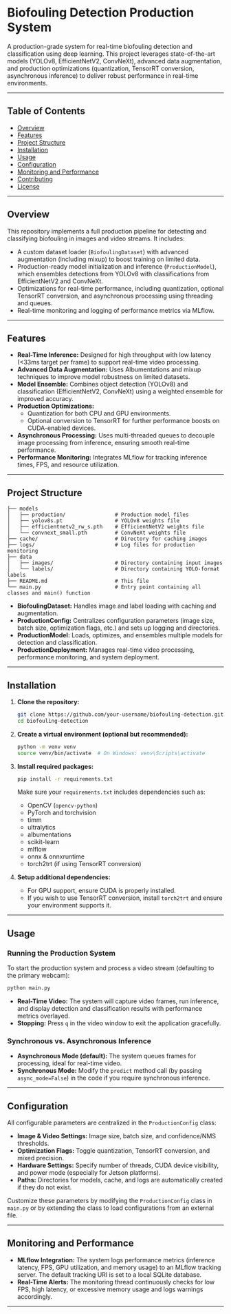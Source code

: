 
# Biofouling Detection Production System

A production-grade system for real-time biofouling detection and classification using deep learning. This project leverages state-of-the-art models (YOLOv8, EfficientNetV2, ConvNeXt), advanced data augmentation, and production optimizations (quantization, TensorRT conversion, asynchronous inference) to deliver robust performance in real-time environments.

---

## Table of Contents

- [Overview](#overview)
- [Features](#features)
- [Project Structure](#project-structure)
- [Installation](#installation)
- [Usage](#usage)
- [Configuration](#configuration)
- [Monitoring and Performance](#monitoring-and-performance)
- [Contributing](#contributing)
- [License](#license)

---

## Overview

This repository implements a full production pipeline for detecting and classifying biofouling in images and video streams. It includes:

- A custom dataset loader (`BiofoulingDataset`) with advanced augmentation (including mixup) to boost training on limited data.
- Production-ready model initialization and inference (`ProductionModel`), which ensembles detections from YOLOv8 with classifications from EfficientNetV2 and ConvNeXt.
- Optimizations for real-time performance, including quantization, optional TensorRT conversion, and asynchronous processing using threading and queues.
- Real-time monitoring and logging of performance metrics via MLflow.

---

## Features

- **Real-Time Inference:** Designed for high throughput with low latency (<33ms target per frame) to support real-time video processing.
- **Advanced Data Augmentation:** Uses Albumentations and mixup techniques to improve model robustness on limited datasets.
- **Model Ensemble:** Combines object detection (YOLOv8) and classification (EfficientNetV2, ConvNeXt) using a weighted ensemble for improved accuracy.
- **Production Optimizations:** 
  - Quantization for both CPU and GPU environments.
  - Optional conversion to TensorRT for further performance boosts on CUDA-enabled devices.
- **Asynchronous Processing:** Uses multi-threaded queues to decouple image processing from inference, ensuring smooth real-time performance.
- **Performance Monitoring:** Integrates MLflow for tracking inference times, FPS, and resource utilization.

---

## Project Structure

```
├── models
│   ├── production/                # Production model files
│   ├── yolov8s.pt                 # YOLOv8 weights file
│   ├── efficientnetv2_rw_s.pth    # EfficientNetV2 weights file
│   └── convnext_small.pth         # ConvNeXt weights file
├── cache/                         # Directory for caching images
├── logs/                          # Log files for production monitoring
├── data
│   ├── images/                    # Directory containing input images
│   └── labels/                    # Directory containing YOLO-format labels
├── README.md                      # This file
└── main.py                        # Entry point containing all classes and main() function
```

- **BiofoulingDataset:** Handles image and label loading with caching and augmentation.
- **ProductionConfig:** Centralizes configuration parameters (image size, batch size, optimization flags, etc.) and sets up logging and directories.
- **ProductionModel:** Loads, optimizes, and ensembles multiple models for detection and classification.
- **ProductionDeployment:** Manages real-time video processing, performance monitoring, and system deployment.

---

## Installation

1. **Clone the repository:**

   ```bash
   git clone https://github.com/your-username/biofouling-detection.git
   cd biofouling-detection
   ```

2. **Create a virtual environment (optional but recommended):**

   ```bash
   python -m venv venv
   source venv/bin/activate  # On Windows: venv\Scripts\activate
   ```

3. **Install required packages:**

   ```bash
   pip install -r requirements.txt
   ```

   Make sure your `requirements.txt` includes dependencies such as:
   - OpenCV (`opencv-python`)
   - PyTorch and torchvision
   - timm
   - ultralytics
   - albumentations
   - scikit-learn
   - mlflow
   - onnx & onnxruntime
   - torch2trt (if using TensorRT conversion)

4. **Setup additional dependencies:**
   - For GPU support, ensure CUDA is properly installed.
   - If you wish to use TensorRT conversion, install `torch2trt` and ensure your environment supports it.

---

## Usage

### Running the Production System

To start the production system and process a video stream (defaulting to the primary webcam):

```bash
python main.py
```

- **Real-Time Video:** The system will capture video frames, run inference, and display detection and classification results with performance metrics overlayed.
- **Stopping:** Press `q` in the video window to exit the application gracefully.

### Synchronous vs. Asynchronous Inference

- **Asynchronous Mode (default):** The system queues frames for processing, ideal for real-time video.
- **Synchronous Mode:** Modify the `predict` method call (by passing `async_mode=False`) in the code if you require synchronous inference.

---

## Configuration

All configurable parameters are centralized in the `ProductionConfig` class:

- **Image & Video Settings:** Image size, batch size, and confidence/NMS thresholds.
- **Optimization Flags:** Toggle quantization, TensorRT conversion, and mixed precision.
- **Hardware Settings:** Specify number of threads, CUDA device visibility, and power mode (especially for Jetson platforms).
- **Paths:** Directories for models, cache, and logs are automatically created if they do not exist.

Customize these parameters by modifying the `ProductionConfig` class in `main.py` or by extending the class to load configurations from an external file.

---

## Monitoring and Performance

- **MLflow Integration:** The system logs performance metrics (inference latency, FPS, GPU utilization, and memory usage) to an MLflow tracking server. The default tracking URI is set to a local SQLite database.
- **Real-Time Alerts:** The monitoring thread continuously checks for low FPS, high latency, or excessive memory usage and logs warnings accordingly.

---
